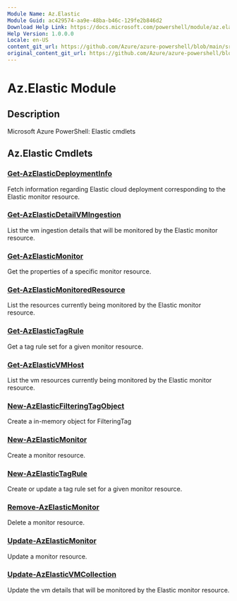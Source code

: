```yaml
---
Module Name: Az.Elastic
Module Guid: ac429574-aa9e-48ba-b46c-129fe2b846d2
Download Help Link: https://docs.microsoft.com/powershell/module/az.elastic
Help Version: 1.0.0.0
Locale: en-US
content_git_url: https://github.com/Azure/azure-powershell/blob/main/src/Elastic/help/Az.Elastic.md
original_content_git_url: https://github.com/Azure/azure-powershell/blob/main/src/Elastic/help/Az.Elastic.md
---
```


# Az.Elastic Module
## Description
Microsoft Azure PowerShell: Elastic cmdlets

## Az.Elastic Cmdlets
### [Get-AzElasticDeploymentInfo](Get-AzElasticDeploymentInfo.md)
Fetch information regarding Elastic cloud deployment corresponding to the Elastic monitor resource.

### [Get-AzElasticDetailVMIngestion](Get-AzElasticDetailVMIngestion.md)
List the vm ingestion details that will be monitored by the Elastic monitor resource.

### [Get-AzElasticMonitor](Get-AzElasticMonitor.md)
Get the properties of a specific monitor resource.

### [Get-AzElasticMonitoredResource](Get-AzElasticMonitoredResource.md)
List the resources currently being monitored by the Elastic monitor resource.

### [Get-AzElasticTagRule](Get-AzElasticTagRule.md)
Get a tag rule set for a given monitor resource.

### [Get-AzElasticVMHost](Get-AzElasticVMHost.md)
List the vm resources currently being monitored by the Elastic monitor resource.

### [New-AzElasticFilteringTagObject](New-AzElasticFilteringTagObject.md)
Create a in-memory object for FilteringTag

### [New-AzElasticMonitor](New-AzElasticMonitor.md)
Create a monitor resource.

### [New-AzElasticTagRule](New-AzElasticTagRule.md)
Create or update a tag rule set for a given monitor resource.

### [Remove-AzElasticMonitor](Remove-AzElasticMonitor.md)
Delete a monitor resource.

### [Update-AzElasticMonitor](Update-AzElasticMonitor.md)
Update a monitor resource.

### [Update-AzElasticVMCollection](Update-AzElasticVMCollection.md)
Update the vm details that will be monitored by the Elastic monitor resource.

